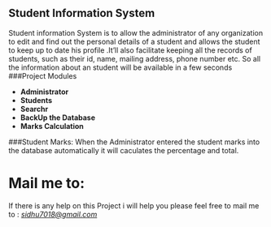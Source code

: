 Student Information System
------------------
Student information System is to allow the administrator of any organization to edit and find out the personal details of a student and allows the student to keep up to date his profile .It’ll also facilitate keeping all the records of students, such as their id, name, mailing address, phone number etc. So all the information about an student will be available in a few seconds
###Project Modules

- **Administrator**
- **Students**
- **Searchr**
- **BackUp the Database**
- **Marks Calculation**

###Student Marks:
When the Administrator entered the student marks into the database automatically it will caculates the percentage and total.

# Mail me to:
If there is any help on this Project i will help you please feel free to mail me to : *sidhu7018@gmail.com*
